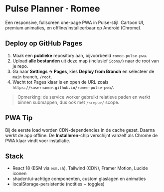 # Pulse Planner · Romee

Een responsive, fullscreen one-page PWA in Pulse-stijl. Cartoon UI, premium animaties, en offline/installeerbaar op Android (Chrome).

## Deploy op GitHub Pages
1. Maak een **publieke** repository aan, bijvoorbeeld `romee-pulse-pwa`.
2. Upload **alle bestanden** uit deze map (inclusief `icons/`) naar de root van je repo.
3. Ga naar **Settings → Pages**, kies **Deploy from Branch** en selecteer de `main` branch, `/root`.
4. Wacht tot Pages klaar is en open de URL zoals `https://<username>.github.io/romee-pulse-pwa/`.

> Opmerking: de service worker gebruikt relatieve paden en werkt binnen submappen, dus ook met `/<repo>/` scope.

## PWA Tip
Bij de eerste load worden CDN-dependencies in de cache gezet. Daarna werkt de app offline. De **Installeren**-chip verschijnt vanzelf als Chrome de PWA klaar vindt voor installatie.

## Stack
- React 18 (ESM via `esm.sh`), Tailwind (CDN), Framer Motion, Lucide iconen
- shadcn/ui-achtige componenten, custom glaslagen en animaties
- localStorage-persistentie (notities + toggles)
